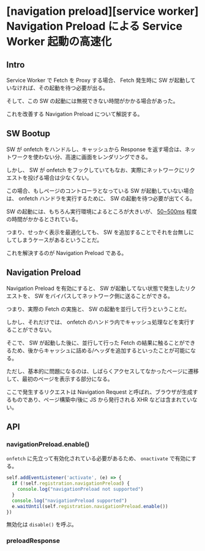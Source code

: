 # [navigation preload][service worker] Navigation Preload による Service Worker 起動の高速化

## Intro

Service Worker で Fetch を Proxy する場合、 Fetch 発生時に SW が起動していなければ、その起動を待つ必要が出る。

そして、この SW の起動には無視できない時間がかかる場合があった。

これを改善する Navigation Preload について解説する。


## SW Bootup

SW が onfetch をハンドルし、キャッシュから Response を返す場合は、ネットワークを使わない分、高速に画面をレンダリングできる。

しかし、 SW が onfetch をフックしていてもなお、実際にネットワークにリクエストを投げる場合は少なくない。

この場合、もしページのコントローラとなっている SW が起動していない場合は、 onfetch ハンドラを実行するために、 SW の起動を待つ必要が出てくる。

SW の起動には、もちろん実行環境によるところが大きいが、 [50~500ms](https://developers.google.com/web/updates/2017/02/navigation-preload) 程度の時間がかかるとされている。

つまり、せっかく表示を最適化しても、 SW を追加することでそれを台無しにしてしまうケースがあるということだ。

これを解決するのが Navigation Preload である。


## Navigation Preload


Navigation Preload を有効にすると、 SW が起動してない状態で発生したリクエストを、 SW をバイパスしてネットワーク側に送ることができる。

つまり、実際の Fetch の実施と、 SW の起動を並行して行うということだ。

しかし、それだけでは、 onfetch のハンドラ内でキャッシュ処理などを実行することができない。

そこで、 SW が起動した後に、並行して行った Fetch の結果に触ることができるため、後からキャッシュに詰める/ヘッダを追加するといったことが可能になる。

ただし、基本的に問題になるのは、しばらくアクセスしてなかったページに遷移して、最初のページを表示する部分になる。

ここで発生するリクエストは Navigation Request と呼ばれ、ブラウザが生成するものであり、ページ構築中/後に JS から発行される XHR などは含まれていない。



## API

### navigationPreload.enable()

`onfetch` に先立って有効化されている必要があるため、 `onactivate` で有効にする。

```js
self.addEventListener('activate', (e) => {
  if (!self.registration.navigationPreload) {
    console.log("navigationPreload not supported")
  }
  console.log("navigationPreload supported")
  e.waitUntil(self.registration.navigationPreload.enable())
})
```

無効化は `disable()` を呼ぶ。


### preloadResponse
